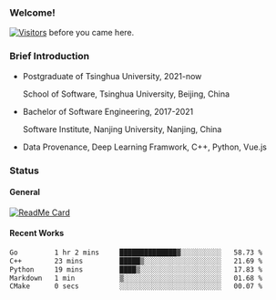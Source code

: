 ### Welcome!

[![Visitors](https://visitor-badge.laobi.icu/badge?page_id=HermitSun.HermitSun)]() before you came here.

### Brief Introduction

- Postgraduate of Tsinghua University, 2021-now
  
  School of Software, Tsinghua University, Beijing, China

- Bachelor of Software Engineering, 2017-2021
  
  Software Institute, Nanjing University, Nanjing, China

- Data Provenance, Deep Learning Framwork, C++, Python, Vue.js

### Status

#### General

[![ReadMe Card](https://github-readme-stats.hermitsun.vercel.app/api?username=HermitSun&count_private=true&show_icons=true)]()

#### Recent Works

<!--START_SECTION:waka-->

```txt
Go         1 hr 2 mins     ██████████████▓░░░░░░░░░░   58.73 %
C++        23 mins         █████▒░░░░░░░░░░░░░░░░░░░   21.69 %
Python     19 mins         ████▒░░░░░░░░░░░░░░░░░░░░   17.83 %
Markdown   1 min           ▒░░░░░░░░░░░░░░░░░░░░░░░░   01.68 %
CMake      0 secs          ░░░░░░░░░░░░░░░░░░░░░░░░░   00.07 %
```

<!--END_SECTION:waka-->
